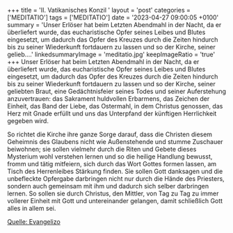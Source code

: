 +++
title = 'II. Vatikanisches Konzil '
layout = 'post'
categories = ['MEDITATIO']
tags = ['MEDITATIO']
date = '2023-04-27 09:00:05 +0100'
summary = 'Unser Erlöser hat beim Letzten Abendmahl in der Nacht, da er überliefert wurde, das eucharistische Opfer seines Leibes und Blutes eingesetzt, um dadurch das Opfer des Kreuzes durch die Zeiten hindurch bis zu seiner Wiederkunft fortdauern zu lassen und so der Kirche, seiner gelieb....'
linkedsummaryImage = 'meditatio.jpg'
keepImageRatio = 'true'
+++
Unser Erlöser hat beim Letzten Abendmahl in der Nacht, da er überliefert wurde, das eucharistische Opfer seines Leibes und Blutes eingesetzt, um dadurch das Opfer des Kreuzes durch die Zeiten hindurch bis zu seiner Wiederkunft fortdauern zu lassen und so der Kirche, seiner geliebten Braut, eine Gedächtnisfeier seines Todes und seiner Auferstehung anzuvertrauen: das Sakrament huldvollen Erbarmens, das Zeichen der Einheit, das Band der Liebe, das Ostermahl, in dem Christus genossen, das Herz mit Gnade erfüllt und uns das Unterpfand der künftigen Herrlichkeit gegeben wird.<!--more-->

So richtet die Kirche ihre ganze Sorge darauf, dass die Christen diesem Geheimnis des Glaubens nicht wie Außenstehende und stumme Zuschauer beiwohnen; sie sollen vielmehr durch die Riten und Gebete dieses Mysterium wohl verstehen lernen und so die heilige Handlung bewusst, fromm und tätig mitfeiern, sich durch das Wort Gottes formen lassen, am Tisch des Herrenleibes Stärkung finden. Sie sollen Gott danksagen und die unbefleckte Opfergabe darbringen nicht nur durch die Hände des Priesters, sondern auch gemeinsam mit ihm und dadurch sich selber darbringen lernen. So sollen sie durch Christus, den Mittler, von Tag zu Tag zu immer vollerer Einheit mit Gott und untereinander gelangen, damit schließlich Gott alles in allem sei.




[Quelle: Evangelizo](https://evangeliumtagfuertag.org/DE/gospel)
